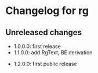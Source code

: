 # Changelog for rg

## Unreleased changes

  * 1.0.0.0: first release
  * 1.1.0.0: add RgText, BE derivation
  - 1.2.0.0: first public release

